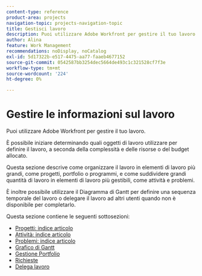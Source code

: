 ```yaml
---
content-type: reference
product-area: projects
navigation-topic: projects-navigation-topic
title: Gestisci lavoro
description: Puoi utilizzare Adobe Workfront per gestire il tuo lavoro. È possibile iniziare determinando quali oggetti di lavoro utilizzare per definire il lavoro, a seconda della complessità e delle risorse o del budget allocato. Questa sezione descrive come organizzare il lavoro in elementi di lavoro più grandi, come progetti, portfolio o programmi, e come suddividere grandi quantità di lavoro in elementi di lavoro più gestibili, come attività e problemi. È inoltre possibile utilizzare il Diagramma di Gantt per definire una sequenza temporale del lavoro o delegare il lavoro ad altri utenti quando non è disponibile per completarlo.
author: Alina
feature: Work Management
recommendations: noDisplay, noCatalog
exl-id: 5d17322b-e517-4475-aa77-faaeb4677152
source-git-commit: 0542587bb3254dec5664de493c1c321528cf7f3e
workflow-type: tm+mt
source-wordcount: '224'
ht-degree: 0%

---
```


# Gestire le informazioni sul lavoro

Puoi utilizzare Adobe Workfront per gestire il tuo lavoro.

È possibile iniziare determinando quali oggetti di lavoro utilizzare per definire il lavoro, a seconda della complessità e delle risorse o del budget allocato.

Questa sezione descrive come organizzare il lavoro in elementi di lavoro più grandi, come progetti, portfolio o programmi, e come suddividere grandi quantità di lavoro in elementi di lavoro più gestibili, come attività e problemi.

È inoltre possibile utilizzare il Diagramma di Gantt per definire una sequenza temporale del lavoro o delegare il lavoro ad altri utenti quando non è disponibile per completarlo.

Questa sezione contiene le seguenti sottosezioni:

* [Progetti: indice articolo](../manage-work/projects/projects-overview.md)
* [Attività: indice articolo](../manage-work/tasks/tasks-overview.md)
* [Problemi: indice articolo](../manage-work/issues/issues-overview.md)
* [Grafico di Gantt](../manage-work/gantt-chart/the-gantt-chart.md)
* [Gestione Portfolio](../manage-work/portfolios/portfolio-management-overview.md)
* [Richieste](../manage-work/requests/requests-overview.md)
* [Delega lavoro](../manage-work/delegate-work/delegate-work.md)
